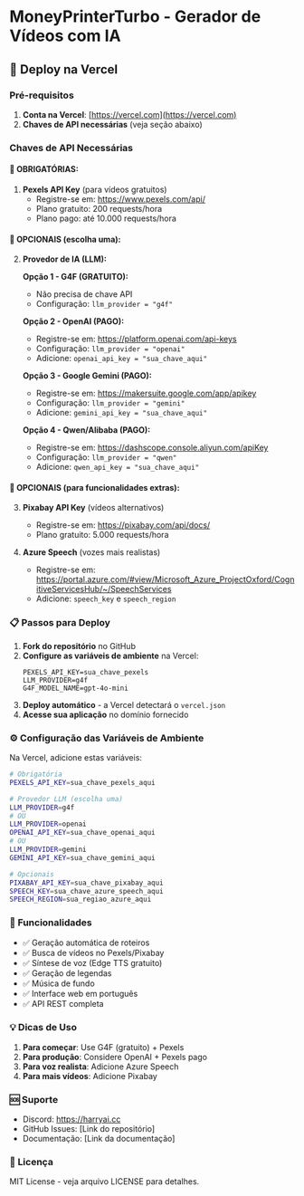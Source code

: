 # MoneyPrinterTurbo - Gerador de Vídeos com IA

## 🚀 Deploy na Vercel

### Pré-requisitos

1. **Conta na Vercel**: [https://vercel.com](https://vercel.com)
2. **Chaves de API necessárias** (veja seção abaixo)

### Chaves de API Necessárias

#### 🔑 **OBRIGATÓRIAS:**

1. **Pexels API Key** (para vídeos gratuitos)
   - Registre-se em: https://www.pexels.com/api/
   - Plano gratuito: 200 requests/hora
   - Plano pago: até 10.000 requests/hora

#### 🔑 **OPCIONAIS (escolha uma):**

2. **Provedor de IA (LLM):**
   
   **Opção 1 - G4F (GRATUITO):**
   - Não precisa de chave API
   - Configuração: `llm_provider = "g4f"`
   
   **Opção 2 - OpenAI (PAGO):**
   - Registre-se em: https://platform.openai.com/api-keys
   - Configuração: `llm_provider = "openai"`
   - Adicione: `openai_api_key = "sua_chave_aqui"`
   
   **Opção 3 - Google Gemini (PAGO):**
   - Registre-se em: https://makersuite.google.com/app/apikey
   - Configuração: `llm_provider = "gemini"`
   - Adicione: `gemini_api_key = "sua_chave_aqui"`
   
   **Opção 4 - Qwen/Alibaba (PAGO):**
   - Registre-se em: https://dashscope.console.aliyun.com/apiKey
   - Configuração: `llm_provider = "qwen"`
   - Adicione: `qwen_api_key = "sua_chave_aqui"`

#### 🔑 **OPCIONAIS (para funcionalidades extras):**

3. **Pixabay API Key** (vídeos alternativos)
   - Registre-se em: https://pixabay.com/api/docs/
   - Plano gratuito: 5.000 requests/hora

4. **Azure Speech** (vozes mais realistas)
   - Registre-se em: https://portal.azure.com/#view/Microsoft_Azure_ProjectOxford/CognitiveServicesHub/~/SpeechServices
   - Adicione: `speech_key` e `speech_region`

### 📋 Passos para Deploy

1. **Fork do repositório** no GitHub
2. **Configure as variáveis de ambiente** na Vercel:
   ```
   PEXELS_API_KEY=sua_chave_pexels
   LLM_PROVIDER=g4f
   G4F_MODEL_NAME=gpt-4o-mini
   ```
3. **Deploy automático** - a Vercel detectará o `vercel.json`
4. **Acesse sua aplicação** no domínio fornecido

### ⚙️ Configuração das Variáveis de Ambiente

Na Vercel, adicione estas variáveis:

```bash
# Obrigatória
PEXELS_API_KEY=sua_chave_pexels_aqui

# Provedor LLM (escolha uma)
LLM_PROVIDER=g4f
# OU
LLM_PROVIDER=openai
OPENAI_API_KEY=sua_chave_openai_aqui
# OU
LLM_PROVIDER=gemini
GEMINI_API_KEY=sua_chave_gemini_aqui

# Opcionais
PIXABAY_API_KEY=sua_chave_pixabay_aqui
SPEECH_KEY=sua_chave_azure_speech_aqui
SPEECH_REGION=sua_regiao_azure_aqui
```

### 🎯 Funcionalidades

- ✅ Geração automática de roteiros
- ✅ Busca de vídeos no Pexels/Pixabay
- ✅ Síntese de voz (Edge TTS gratuito)
- ✅ Geração de legendas
- ✅ Música de fundo
- ✅ Interface web em português
- ✅ API REST completa

### 💡 Dicas de Uso

1. **Para começar**: Use G4F (gratuito) + Pexels
2. **Para produção**: Considere OpenAI + Pexels pago
3. **Para voz realista**: Adicione Azure Speech
4. **Para mais vídeos**: Adicione Pixabay

### 🆘 Suporte

- Discord: https://harryai.cc
- GitHub Issues: [Link do repositório]
- Documentação: [Link da documentação]

### 📄 Licença

MIT License - veja arquivo LICENSE para detalhes.
